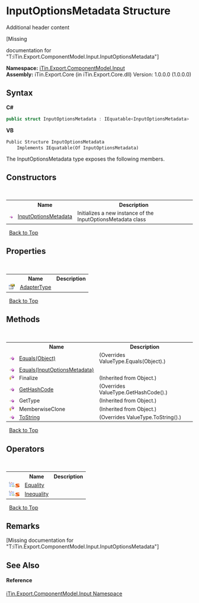 # InputOptionsMetadata Structure
Additional header content 

\[Missing <summary> documentation for "T:iTin.Export.ComponentModel.Input.InputOptionsMetadata"\]

**Namespace:**&nbsp;<a href="ecb5b195-9cf6-cd2f-1a84-5e83a0fe636f">iTin.Export.ComponentModel.Input</a><br />**Assembly:**&nbsp;iTin.Export.Core (in iTin.Export.Core.dll) Version: 1.0.0.0 (1.0.0.0)

## Syntax

**C#**<br />
``` C#
public struct InputOptionsMetadata : IEquatable<InputOptionsMetadata>
```

**VB**<br />
``` VB
Public Structure InputOptionsMetadata
	Implements IEquatable(Of InputOptionsMetadata)
```

The InputOptionsMetadata type exposes the following members.


## Constructors
&nbsp;<table><tr><th></th><th>Name</th><th>Description</th></tr><tr><td>![Public method](media/pubmethod.gif "Public method")</td><td><a href="34a2b5b7-e374-08ea-30ed-ad379cf2dd34">InputOptionsMetadata</a></td><td>
Initializes a new instance of the InputOptionsMetadata class</td></tr></table>&nbsp;
<a href="#inputoptionsmetadata-structure">Back to Top</a>

## Properties
&nbsp;<table><tr><th></th><th>Name</th><th>Description</th></tr><tr><td>![Public property](media/pubproperty.gif "Public property")</td><td><a href="2e518abf-1efc-8cea-4f62-7b962fe37d75">AdapterType</a></td><td /></tr></table>&nbsp;
<a href="#inputoptionsmetadata-structure">Back to Top</a>

## Methods
&nbsp;<table><tr><th></th><th>Name</th><th>Description</th></tr><tr><td>![Public method](media/pubmethod.gif "Public method")</td><td><a href="21a32235-fa31-8d9b-e062-5e9dfdf5ddba">Equals(Object)</a></td><td> (Overrides ValueType.Equals(Object).)</td></tr><tr><td>![Public method](media/pubmethod.gif "Public method")</td><td><a href="f649a59b-12af-f9d9-e7ab-9225425c2219">Equals(InputOptionsMetadata)</a></td><td /></tr><tr><td>![Protected method](media/protmethod.gif "Protected method")</td><td>Finalize</td><td> (Inherited from Object.)</td></tr><tr><td>![Public method](media/pubmethod.gif "Public method")</td><td><a href="62bddbb8-6b40-43c4-6699-6a35f95b5b3d">GetHashCode</a></td><td> (Overrides ValueType.GetHashCode().)</td></tr><tr><td>![Public method](media/pubmethod.gif "Public method")</td><td>GetType</td><td> (Inherited from Object.)</td></tr><tr><td>![Protected method](media/protmethod.gif "Protected method")</td><td>MemberwiseClone</td><td> (Inherited from Object.)</td></tr><tr><td>![Public method](media/pubmethod.gif "Public method")</td><td><a href="4190cc4a-3ea4-92f5-f0fc-cacb447cf25a">ToString</a></td><td> (Overrides ValueType.ToString().)</td></tr></table>&nbsp;
<a href="#inputoptionsmetadata-structure">Back to Top</a>

## Operators
&nbsp;<table><tr><th></th><th>Name</th><th>Description</th></tr><tr><td>![Public operator](media/puboperator.gif "Public operator")![Static member](media/static.gif "Static member")</td><td><a href="28685677-5306-9cba-0878-b1eaa4bfea31">Equality</a></td><td /></tr><tr><td>![Public operator](media/puboperator.gif "Public operator")![Static member](media/static.gif "Static member")</td><td><a href="872a362e-64f7-9bb6-8745-318ade58b7df">Inequality</a></td><td /></tr></table>&nbsp;
<a href="#inputoptionsmetadata-structure">Back to Top</a>

## Remarks
\[Missing <remarks> documentation for "T:iTin.Export.ComponentModel.Input.InputOptionsMetadata"\]

## See Also


#### Reference
<a href="ecb5b195-9cf6-cd2f-1a84-5e83a0fe636f">iTin.Export.ComponentModel.Input Namespace</a><br />